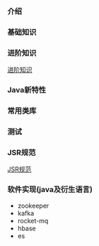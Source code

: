 ### 介绍
### 基础知识

### 进阶知识
[进阶知识](进阶知识.md)

### Java新特性

### 常用类库

### 测试

### JSR规范
[JSR规范](JSR规范.md)

### 软件实现(java及衍生语言)
* zookeeper
* kafka
* rocket-mq
* hbase
* es
